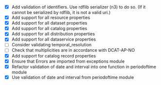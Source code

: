  - [x] Add validation of identifiers. Use rdflib serializer (n3) to do so. (If it cannot be serialized by rdflib, it is not a valid uri.)
 - [x] Add support for all resource properties
 - [x] Add support for all dataset properties
 - [x] Add support for all catalog properties
 - [x] Add support for all distribution properties
 - [x] Add support for all dataservice properties
 - [ ] Consider validating temporal_resolution
 - [ ] Check that multiplicities are in accordance with DCAT-AP-NO
 - [x] Add support for catalog record properties
 - [x] Ensure that Errors are imported from exceptions module
 - [x] Refactor validation of date and interval into one function in periodoftime module
 - [x] Use validation of date and interval from periodoftime module
